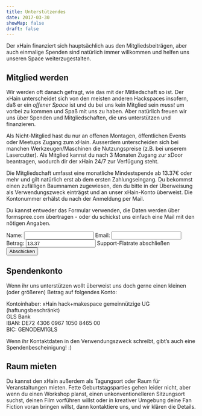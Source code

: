 ```yaml
---
title: Unterstützendes
date: 2017-03-30
showMap: false
draft: false
---
```

Der xHain finanziert sich hauptsächlich aus den Mitgliedsbeiträgen, aber auch einmalige Spenden sind natürlich immer willkommen und helfen uns unseren Space weiterzugestalten.

## Mitglied werden
Wir werden oft danach gefragt, wie das mit der Mitliedschaft so ist. Der xHain unterscheidet sich von den meisten anderen Hackspaces insofern, daß er ein *offener Space* ist und du bei uns kein Mitglied sein *musst* um vorbei zu kommen und Spaß mit uns zu haben. Aber natürlich freuen wir uns über Spenden und Mitgliedschaften, die uns unterstützen und finanzieren.

Als Nicht-Mitglied hast du nur an offenen Montagen, öffentlichen Events oder Meetups Zugang zum xHain. Ausserdem unterscheiden sich bei manchen Werkzeugen/Maschinen die Nutzungspreise (z.B. bei unserem Lasercutter). Als Mitglied kannst du nach 3 Monaten Zugang zur xDoor beantragen, wodurch dir der xHain 24/7 zur Verfügung steht.

Die Mitgliedschaft umfasst eine monatliche Mindestspende ab 13.37€ oder mehr und gilt natürlich erst ab dem ersten Zahlungseingang. Du bekommst einen zufälligen Baumnamen zugewiesen, den du bitte in der Überweisung als Verwendungszweck einträgst und an unser xHain-Konto überweist. Die Kontonummer erhälst du nach der Anmeldung per Mail.

Du kannst entweder das Formular verwenden, die Daten werden über formspree.com übertragen - oder du schickst uns einfach eine Mail mit den nötigen Angaben.

<form action="https://formspree.io/signup@x-hain.de"
      method="POST">
    <label for="Name">Name:
    	<input type="text" name="Name" title="Name" required>
    </label>
    <label for="email">Email:
    	<input type="email" name="_replyto" title="Email" required>
    </label>
    <label for="amount">Betrag:
    	<input type="text" name="amount" title="Betrag" value="13.37" required>
    </label>
    <label>Support-Flatrate abschließen
    	<input type="submit" value="Abschicken">
	</label>
</form>

## Spendenkonto
Wenn ihr uns unterstützen wollt überweist uns doch gerne einen kleinen (oder größeren) Betrag auf folgendes Konto:

Kontoinhaber: xHain hack+makespace gemeinnützige UG (haftungsbeschränkt)<br>
GLS Bank<br>
IBAN: DE72 4306 0967 1050 8465 00<br>
BIC: GENODEM1GLS

Wenn ihr Kontaktdaten in den Verwendungszweck schreibt, gibt’s auch eine Spendenbescheinigung! :)

## Raum mieten
Du kannst den xHain außerdem als Tagungsort oder Raum für Veranstaltungen mieten. Fette Geburtstagsparties gehen leider nicht, aber wenn du einen Workshop planst, einen unkonventionelleren Sitzungsort suchst, deinen Film vorführen willst oder in kreativer Umgebung deine Fan Fiction voran bringen willst, dann kontaktiere uns, und wir klären die Details.
